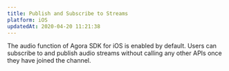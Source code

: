 ```yaml
---
title: Publish and Subscribe to Streams
platform: iOS
updatedAt: 2020-04-20 11:21:38
---
```

The audio function of Agora SDK for iOS is enabled by default. Users can subscribe to and publish audio streams without calling any other APIs once they have joined the channel.